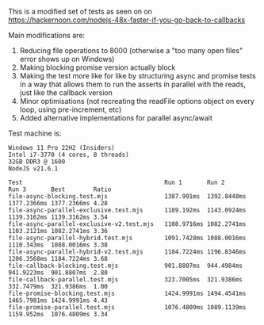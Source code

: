 This is a modified set of tests as seen on on https://hackernoon.com/nodejs-48x-faster-if-you-go-back-to-callbacks

Main modifications are:
1. Reducing file operations to 8000 (otherwise a "too many open files" error shows up on Windows)
2. Making blocking promise version actually block
3. Making the test more like for like by structuring async and promise tests in a way that allows them to run the asserts in parallel with the reads, just like the callback version
4. Minor optimisations (not recreating the readFile options object on every loop, using pre-increment, etc)
5. Added alternative implementations for parallel async/await 

Test machine is:
```
Windows 11 Pro 22H2 (Insiders)
Intel i7-3770 (4 cores, 8 threads)
32GB DDR3 @ 1600
NodeJS v21.6.1
```

```
Test                                        Run 1       Run 2       Run 3       Best        Ratio
file-async-blocking.test.mjs                1387.991ms  1392.8448ms 1377.2366ms 1377.2366ms 4.28
file-async-parallel-exclusive.test.mjs      1189.192ms  1143.0924ms 1139.3162ms 1139.3162ms 3.54
file-async-parallel-exclusive-v2.test.mjs   1108.9716ms 1082.2741ms 1103.2121ms 1082.2741ms 3.36
file-async-parallel-hybrid.test.mjs         1091.7428ms 1088.0016ms 1110.343ms  1088.0016ms 3.38
file-async-parallel-hybrid-v2.test.mjs      1184.7224ms 1196.8346ms 1206.3568ms 1184.7224ms 3.68
file-callback-blocking.test.mjs             901.8807ms  944.4984ms  941.9223ms  901.8807ms  2.80
file-callback-parallel.test.mjs             323.7005ms  321.9386ms  332.7479ms  321.9386ms  1.00
file-promise-blocking.test.mjs              1424.9991ms 1494.4541ms 1465.7981ms 1424.9991ms 4.43
file-promise-parallel.test.mjs              1076.4809ms 1089.1139ms 1159.952ms  1076.4809ms 3.34
```